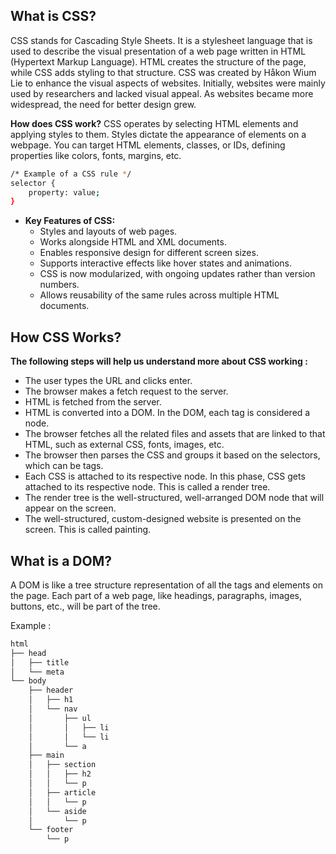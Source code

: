 ## What is CSS?

CSS stands for Cascading Style Sheets. It is a stylesheet language that is used to describe the visual presentation of a web page written in HTML (Hypertext Markup Language).
HTML creates the structure of the page, while CSS adds styling to that structure.
CSS was created by Håkon Wium Lie to enhance the visual aspects of websites. Initially, websites were mainly used by researchers and lacked visual appeal. As websites became more widespread, the need for better design grew.

**How does CSS work?**
CSS operates by selecting HTML elements and applying styles to them. Styles dictate the appearance of elements on a webpage. You can target HTML elements, classes, or IDs, defining properties like colors, fonts, margins, etc.

```sh
/* Example of a CSS rule */
selector {
    property: value;
}
```

- **Key Features of CSS:**
   - Styles and layouts of web pages.
   - Works alongside HTML and XML documents.
   - Enables responsive design for different screen sizes.
   - Supports interactive effects like hover states and animations.
   - CSS is now modularized, with ongoing updates rather than version numbers.
   - Allows reusability of the same rules across multiple HTML documents.

## How CSS Works?

**The following steps will help us understand more about CSS working :**

- The user types the URL and clicks enter.
- The browser makes a fetch request to the server.
- HTML is fetched from the server.
- HTML is converted into a DOM. In the DOM, each tag is considered a node.
- The browser fetches all the related files and assets that are linked to that HTML, such as external CSS, fonts, images, etc.
- The browser then parses the CSS and groups it based on the selectors, which can be tags.
- Each CSS is attached to its respective node. In this phase, CSS gets attached to its respective node. This is called a render tree.
- The render tree is the well-structured, well-arranged DOM node that will appear on the screen.
- The well-structured, custom-designed website is presented on the screen. This is called painting.

## What is a DOM?
A DOM is like a tree structure representation of all the tags and elements on the page. Each part of a web page, like headings, paragraphs, images, buttons, etc., will be part of the tree.

Example :

```sh
html
├── head
│   ├── title
│   └── meta
└── body
    ├── header
    │   ├── h1
    │   └── nav
    │       ├── ul
    │       │   ├── li
    │       │   └── li
    │       └── a
    ├── main
    │   ├── section
    │   │   ├── h2
    │   │   └── p
    │   ├── article
    │   │   └── p
    │   └── aside
    │       └── p
    └── footer
        └── p 
```